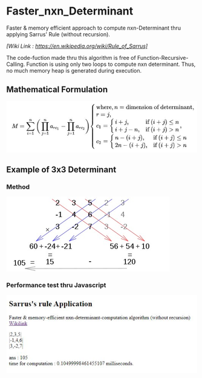 # Faster_nxn_Determinant
Faster &amp; memory efficient approach to compute nxn-Determinant thru applying Sarrus' Rule (without recursion).

*[Wiki Link : https://en.wikipedia.org/wiki/Rule_of_Sarrus]*

The code-fuction made thru this algorithm is free of Function-Recursive-Calling. Function is using only two loops to compute nxn determinant. Thus, no much memory heap is generated during execution.

## Mathematical Formulation

![Formula](img/formula.jpg)

## Example of 3x3 Determinant
### Method
![Rule of Sarrus](img/saruss.jpg)

### Performance test thru Javascript
![JS file](img/determinant2.JPG)
